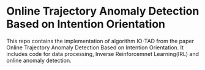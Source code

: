 # Online Trajectory Anomaly Detection Based on Intention Orientation
This repo contains the implementation of algorithm IO-TAD from the paper Online Trajectory Anomaly Detection Based on Intention Orientation. It includes code for data processing, Inverse Reinforcemnet Learning(IRL) and online anomaly detection.
